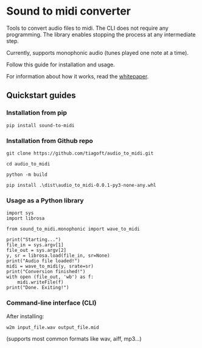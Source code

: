# Sound to midi converter

Tools to convert audio files to midi. The CLI does not require any programming. The library enables stopping the process at any intermediate step.

Currently, supports monophonic audio (tunes played one note at a time).

Follow this guide for installation and usage.

For information about how it works, read the [whitepaper](monophonic_audio_to_midi.md).

## Quickstart guides

### Installation from pip

`pip install sound-to-midi`

### Installation from Github repo

`git clone https://github.com/tiagoft/audio_to_midi.git`

`cd audio_to_midi`

`python -m build`

`pip install .\dist\audio_to_midi-0.0.1-py3-none-any.whl`

### Usage as a Python library


    import sys
    import librosa

    from sound_to_midi.monophonic import wave_to_midi

    print("Starting...")
    file_in = sys.argv[1]
    file_out = sys.argv[2]
    y, sr = librosa.load(file_in, sr=None)
    print("Audio file loaded!")
    midi = wave_to_midi(y, srate=sr)
    print("Conversion finished!")
    with open (file_out, 'wb') as f:
        midi.writeFile(f)
    print("Done. Exiting!")


### Command-line interface (CLI)

After installing:

`w2m input_file.wav output_file.mid`

(supports most common formats like wav, aiff, mp3...)





